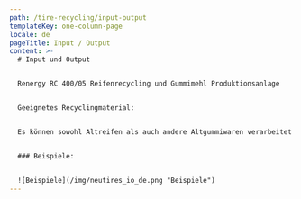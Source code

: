 ```yaml
---
path: /tire-recycling/input-output
templateKey: one-column-page
locale: de
pageTitle: Input / Output
content: >-
  # Input und Output


  Renergy RC 400/05 Reifenrecycling und Gummimehl Produktionsanlage


  Geeignetes Recyclingmaterial:


  Es können sowohl Altreifen als auch andere Altgummiwaren verarbeitet werden. Das Recyclingmaterial kann dabei aus homogenem oder gemischtem Gummi mit und ohne Verstärkungen bestehen.


  ### Beispiele:


  ![Beispiele](/img/neutires_io_de.png "Beispiele")
---
```

